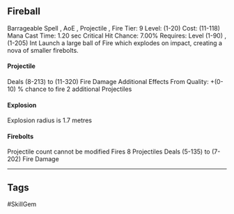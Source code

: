 ## Fireball
Barrageable
Spell , AoE , Projectile , Fire
Tier: 9
Level: (1-20)
Cost: (11-118) Mana
Cast Time: 1.20 sec
Critical Hit Chance: 7.00%
Requires: Level (1-90) , (1-205) Int
Launch a large ball of Fire which explodes on impact, creating a nova of smaller firebolts.
#### Projectile
Deals (8-213) to (11-320) Fire Damage
Additional Effects From Quality:
+(0-10) % chance to fire 2 additional Projectiles
#### Explosion
Explosion radius is 1.7 metres
#### Firebolts
Projectile count cannot be modified
Fires 8 Projectiles
Deals (5-135) to (7-202) Fire Damage

---
## Tags
#SkillGem
